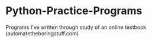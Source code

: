 # Python-Practice-Programs
Programs I've written through study of an online textbook (automatetheboringstuff.com)
